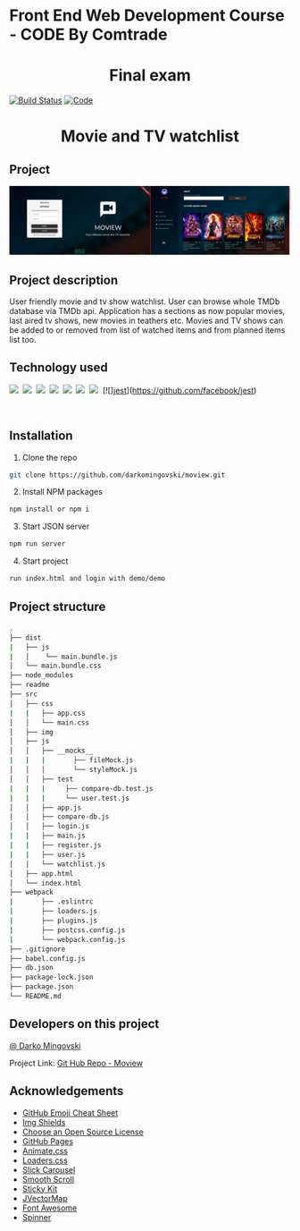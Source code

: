 # Front End Web Development Course - CODE By Comtrade
<h1 align="center">Final exam</h1>

[![Build Status][build-shield]]()
[![Code][code-clean]]()
<br />

<h1 align="center">Movie and TV watchlist</h1>

## Project

[![Moview][product-screenshot]](https://github.com/darkomingovski/moview)

## Project description

User friendly movie and tv show watchlist. User can browse whole TMDb database via TMDb api. Application has a sections as now popular movies, last aired tv shows, new movies in teathers etc. Movies and TV shows can be added to or removed from list of watched items and from planned items list too.

## Technology used

<p align="center">

![][html]&nbsp;
![][css]&nbsp;
![][js]&nbsp;
[![][jquery]](https://jquery.com)&nbsp;
[![][json]](https://my-json-server.typicode.com/)&nbsp;
[![][webpack]](https://webpack.js.org/)&nbsp;
[![][axios]](https://www.npmjs.com/package/axios)&nbsp;
[![][jest](https://jestjs.io/img/jest-badge.svg)](https://github.com/facebook/jest)
<br>
<p align="center">
<br>

## Installation

1. Clone the repo
```sh
git clone https://github.com/darkomingovski/moview.git
```
2. Install NPM packages
```sh
npm install or npm i
```
3. Start JSON server
```sh
npm run server
```
4. Start project
```sh
run index.html and login with demo/demo
```

## Project structure
```sh
.
├── dist
|   ├── js
|   │    └── main.bundle.js
│   └── main.bundle.css
├── node_modules
├── readme
├── src
│   ├── css
|   |   ├── app.css
│   │   └── main.css
│   ├── img
│   ├── js
│   │   ├── __mocks__
|   |   |       ├── fileMock.js
│   │   │       └── styleMock.js
│   │   ├── test
|   |   |     ├── compare-db.test.js
|   |   |     └── user.test.js
│   │   ├── app.js
│   │   ├── compare-db.js
│   │   ├── login.js
|   |   ├── main.js
|   |   ├── register.js
|   |   ├── user.js
│   │   └── watchlist.js
│   ├── app.html
│   └── index.html
├── webpack
|       ├── .eslintrc
|       ├── loaders.js
|       ├── plugins.js
|       ├── postcss.config.js
|       └── webpack.config.js
├── .gitignore
├── babel.config.js
├── db.json
├── package-lock.json
├── package.json
└── README.md
```

## Developers on this project

[@ Darko Mingovski](https://github.com/darkomingovski)

Project Link: [Git Hub Repo - Moview](https://github.com/darkomingovski/moview)
<br>

## Acknowledgements

* [GitHub Emoji Cheat Sheet](https://www.webpagefx.com/tools/emoji-cheat-sheet)
* [Img Shields](https://shields.io)
* [Choose an Open Source License](https://choosealicense.com)
* [GitHub Pages](https://pages.github.com)
* [Animate.css](https://daneden.github.io/animate.css)
* [Loaders.css](https://connoratherton.com/loaders)
* [Slick Carousel](https://kenwheeler.github.io/slick)
* [Smooth Scroll](https://github.com/cferdinandi/smooth-scroll)
* [Sticky Kit](http://leafo.net/sticky-kit)
* [JVectorMap](http://jvectormap.com)
* [Font Awesome](https://fontawesome.com)
* [Spinner](https://spin.js.org/)

<!-- LINKS & IMAGES -->
[build-shield]: https://img.shields.io/badge/build-passing-brightgreen.svg?style=popout
[code-clean]: https://img.shields.io/badge/code_style-standard-brightgreen.svg?style=popout
[html]: https://img.shields.io/badge/HTML-v5-red.svg?style=popout&logo=html5
[css]: https://img.shields.io/badge/CSS-v3-blue.svg?style=popout&logo=css3
[js]: https://img.shields.io/badge/JavaScript-ES6-yellow.svg?style=popout&logo=javascript
[jquery]: https://img.shields.io/badge/jQuery-v3.3.1-violet.svg?style=popout&logo=jquery
[json]: https://img.shields.io/badge/JSON-v0.14.2-green.svg?style=popout&logo=json
[webpack]: https://img.shields.io/badge/WebPack-v4.29.6-blue.svg?style=popout&logo=webpack
[axios]: https://img.shields.io/badge/AXIOS-v0.18-lightblue.svg?style=popout&logo=codesandbox
[product-screenshot]: ./readme/project.png